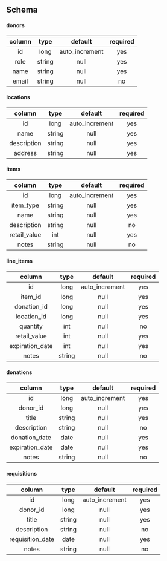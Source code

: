 ## Schema

#### donors

|  column |  type  |     default    | required |
|:-------:|:------:|:--------------:|:--------:|
|    id   |  long  | auto_increment |    yes   |
|   role  | string |      null      |    yes   |
|   name  | string |      null      |    yes   |
|  email  | string |      null      |    no    |


#### locations

|    column    |  type  |     default    | required |
|:------------:|:------:|:--------------:|:--------:|
|      id      |  long  | auto_increment |    yes   |
|     name     | string |      null      |    yes   |
|  description | string |      null      |    yes   |
|    address   | string |      null      |    yes   |


#### items

|    column    |  type  |     default    | required |
|:------------:|:------:|:--------------:|:--------:|
|      id      |  long  | auto_increment |    yes   |
|   item_type  | string |      null      |    yes   |
|     name     | string |      null      |    yes   |
|  description | string |      null      |    no    |
| retail_value |   int  |      null      |    yes   |
|     notes    | string |      null      |    no    |


#### line_items

|      column     |  type  |     default    | required |
|:---------------:|:------:|:--------------:|:--------:|
|       id        |  long  | auto_increment |    yes   |
|     item_id     |  long  |      null      |    yes   |
|   donation_id   |  long  |      null      |    yes   |
|   location_id   |  long  |      null      |    yes   |
|     quantity    |   int  |      null      |    no    |
|  retail_value   |   int  |      null      |    yes   |
| expiration_date |   int  |      null      |    yes   |
|      notes      | string |      null      |    no    |


#### donations

|      column     |  type  |     default    | required |
|:---------------:|:------:|:--------------:|:--------:|
|       id        |  long  | auto_increment |    yes   |
|    donor_id     |  long  |      null      |    yes   |
|      title      | string |      null      |    yes   |
|   description   | string |      null      |    no    |
|  donation_date  |  date  |      null      |    yes   |
| expiration_date |  date  |      null      |    yes   |
|      notes      | string |      null      |    no    |


#### requisitions

|      column      |  type  |     default    | required |
|:----------------:|:------:|:--------------:|:--------:|
|        id        |  long  | auto_increment |    yes   |
|     donor_id     |  long  |      null      |    yes   |
|       title      | string |      null      |    yes   |
|    description   | string |      null      |    no    |
| requisition_date |  date  |      null      |    yes   |
|       notes      | string |      null      |    no    |
